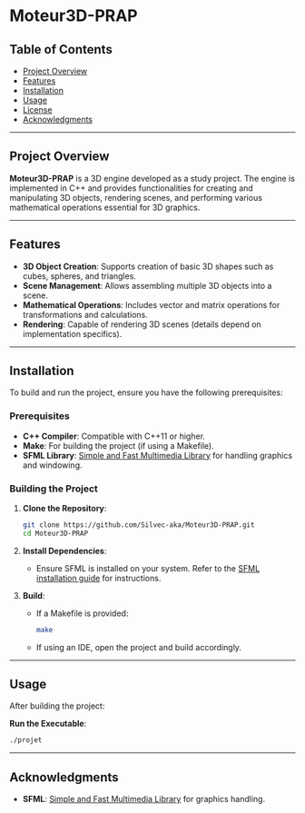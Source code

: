 # Moteur3D-PRAP

## Table of Contents
- [Project Overview](#project-overview)
- [Features](#features)
- [Installation](#installation)
- [Usage](#usage)
- [License](#license)
- [Acknowledgments](#acknowledgments)

---

## Project Overview
**Moteur3D-PRAP** is a 3D engine developed as a study project. The engine is implemented in C++ and provides functionalities for creating and manipulating 3D objects, rendering scenes, and performing various mathematical operations essential for 3D graphics.

---

## Features
- **3D Object Creation**: Supports creation of basic 3D shapes such as cubes, spheres, and triangles.
- **Scene Management**: Allows assembling multiple 3D objects into a scene.
- **Mathematical Operations**: Includes vector and matrix operations for transformations and calculations.
- **Rendering**: Capable of rendering 3D scenes (details depend on implementation specifics).

---

## Installation
To build and run the project, ensure you have the following prerequisites:

### Prerequisites
- **C++ Compiler**: Compatible with C++11 or higher.
- **Make**: For building the project (if using a Makefile).
- **SFML Library**: [Simple and Fast Multimedia Library](https://www.sfml-dev.org/) for handling graphics and windowing.

### Building the Project
1. **Clone the Repository**:
   ```bash
   git clone https://github.com/Silvec-aka/Moteur3D-PRAP.git
   cd Moteur3D-PRAP
   ```

2. **Install Dependencies**:
   - Ensure SFML is installed on your system. Refer to the [SFML installation guide](https://www.sfml-dev.org/tutorials/2.5/start-linux.php) for instructions.

3. **Build**:
   - If a Makefile is provided:
     ```bash
     make
     ```
   - If using an IDE, open the project and build accordingly.

---

## Usage
After building the project:

   **Run the Executable**:
   ```bash
   ./projet
   ```

---

## Acknowledgments
- **SFML**: [Simple and Fast Multimedia Library](https://www.sfml-dev.org/) for graphics handling.
